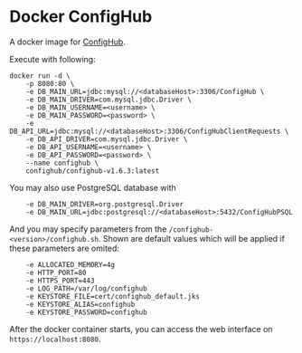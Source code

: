 # Docker ConfigHub
A docker image for [ConfigHub](https://www.confighub.com/).

Execute with following:
```
docker run -d \
    -p 8080:80 \
    -e DB_MAIN_URL=jdbc:mysql://<databaseHost>:3306/ConfigHub \
    -e DB_MAIN_DRIVER=com.mysql.jdbc.Driver \
    -e DB_MAIN_USERNAME=<username> \
    -e DB_MAIN_PASSWORD=<password> \
    -e DB_API_URL=jdbc:mysql://<databaseHost>:3306/ConfigHubClientRequests \
    -e DB_API_DRIVER=com.mysql.jdbc.Driver \
    -e DB_API_USERNAME=<username> \
    -e DB_API_PASSWORD=<password> \
    --name confighub \
    confighub/confighub-v1.6.3:latest
```

You may also use PostgreSQL database with
```
    -e DB_MAIN_DRIVER=org.postgresql.Driver
    -e DB_MAIN_URL=jdbc:postgresql://<databaseHost>:5432/ConfigHubPSQL
```

And you may specify parameters from the `/confighub-<version>/confighub.sh`.  Shown are default values
which will be applied if these parameters are omited:
```
    -e ALLOCATED_MEMORY=4g
    -e HTTP_PORT=80
    -e HTTPS_PORT=443
    -e LOG_PATH=/var/log/confighub
    -e KEYSTORE_FILE=cert/confighub_default.jks
    -e KEYSTORE_ALIAS=confighub
    -e KEYSTORE_PASSWORD=confighub
```

After the docker container starts, you can access the web interface on `https://localhost:8080`.

